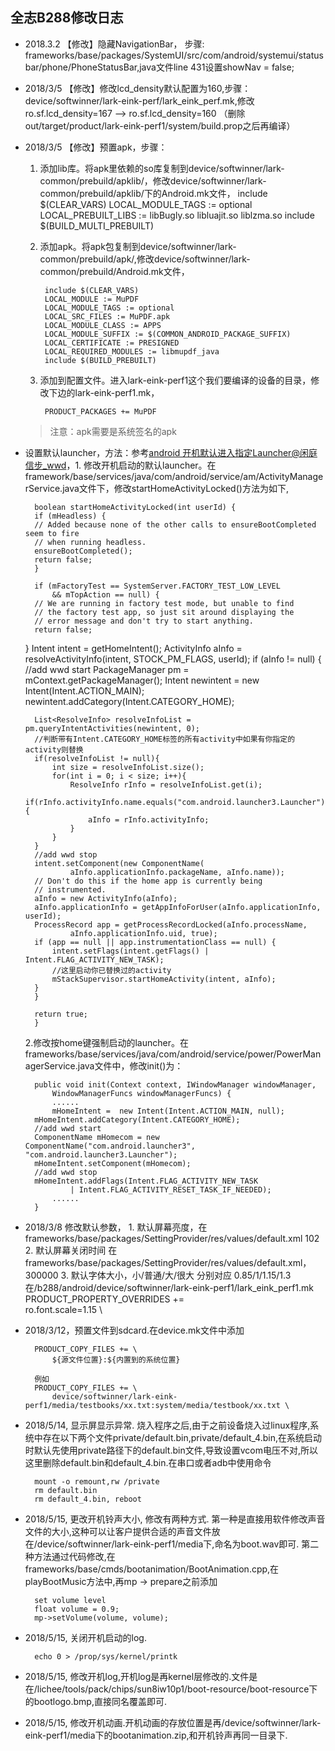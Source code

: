 ## 全志B288修改日志
- 2018.3.2 【修改】隐藏NavigationBar， 步骤: frameworks/base/packages/SystemUI/src/com/android/systemui/statusbar/phone/PhoneStatusBar,java文件line 431设置showNav = false;

- 2018/3/5 【修改】修改lcd_density默认配置为160,步骤：device/softwinner/lark-eink-perf/lark_eink_perf.mk,修改ro.sf.lcd_density=167 --> ro.sf.lcd_density=160 （删除out/target/product/lark-eink-perf1/system/build.prop之后再编译）
- 2018/3/5 【修改】预置apk，步骤：

    1. 添加lib库。将apk里依赖的so库复制到device/softwinner/lark-common/prebuild/apklib/，修改device/softwinner/lark-common/prebuild/apklib/下的Android.mk文件，
        	include $(CLEAR_VARS)
            LOCAL_MODULE_TAGS := optional
            LOCAL_PREBUILT_LIBS := libBugly.so libluajit.so liblzma.so
            include $(BUILD_MULTI_PREBUILT)
    	
    2. 添加apk。将apk包复制到device/softwinner/lark-common/prebuild/apk/,修改device/softwinner/lark-common/prebuild/Android.mk文件，
    
    		include $(CLEAR_VARS)
            LOCAL_MODULE := MuPDF
            LOCAL_MODULE_TAGS := optional
            LOCAL_SRC_FILES := MuPDF.apk
            LOCAL_MODULE_CLASS := APPS
            LOCAL_MODULE_SUFFIX := $(COMMON_ANDROID_PACKAGE_SUFFIX)
            LOCAL_CERTIFICATE := PRESIGNED
            LOCAL_REQUIRED_MODULES := libmupdf_java
            include $(BUILD_PREBUILT)

    3. 添加到配置文件。进入lark-eink-perf1这个我们要编译的设备的目录，修改下边的lark-eink-perf1.mk，
    
    		PRODUCT_PACKAGES += MuPDF
      
	> 注意：apk需要是系统签名的apk
- 设置默认launcher，方法：参考[android 开机默认进入指定Launcher@闲庭信步_wwd](http://blog.csdn.net/fireness/article/details/48177923)，1. 修改开机启动的默认launcher。在framework/base/services/java/com/android/service/am/ActivityManagerService.java文件下，修改startHomeActivityLocked()方法为如下,

		boolean startHomeActivityLocked(int userId) {
		if (mHeadless) {
		// Added because none of the other calls to ensureBootCompleted seem to fire
		// when running headless.
		ensureBootCompleted();
		return false;
		}

        if (mFactoryTest == SystemServer.FACTORY_TEST_LOW_LEVEL
			&& mTopAction == null) {
		// We are running in factory test mode, but unable to find
		// the factory test app, so just sit around displaying the
		// error message and don't try to start anything.
		return false;
	}
	Intent intent = getHomeIntent();
	ActivityInfo aInfo =
		resolveActivityInfo(intent, STOCK_PM_FLAGS, userId);
		if (aInfo != null) {
		//add wwd start
		PackageManager pm = mContext.getPackageManager();
		Intent newintent = new Intent(Intent.ACTION_MAIN);
		newintent.addCategory(Intent.CATEGORY_HOME);

		List<ResolveInfo> resolveInfoList = pm.queryIntentActivities(newintent, 0);
		//判断带有Intent.CATEGORY_HOME标签的所有activity中如果有你指定的activity则替换
		if(resolveInfoList != null){
			int size = resolveInfoList.size();
			for(int i = 0; i < size; i++){
				ResolveInfo rInfo = resolveInfoList.get(i);
				if(rInfo.activityInfo.name.equals("com.android.launcher3.Launcher")){
					aInfo = rInfo.activityInfo;
				}
			}
		}
		//add wwd stop
		intent.setComponent(new ComponentName(
				aInfo.applicationInfo.packageName, aInfo.name));
		// Don't do this if the home app is currently being
		// instrumented.
		aInfo = new ActivityInfo(aInfo);
		aInfo.applicationInfo = getAppInfoForUser(aInfo.applicationInfo, userId);
		ProcessRecord app = getProcessRecordLocked(aInfo.processName,
				aInfo.applicationInfo.uid, true);
		if (app == null || app.instrumentationClass == null) {
			intent.setFlags(intent.getFlags() | Intent.FLAG_ACTIVITY_NEW_TASK);
			//这里启动你已替换过的activity
			mStackSupervisor.startHomeActivity(intent, aInfo);
		}
		}

		return true;
		}
	2.修改按home键强制启动的launcher。在frameworks/base/services/java/com/android/service/power/PowerManagerService.java文件中，修改init()为：
		
        public void init(Context context, IWindowManager windowManager,
            WindowManagerFuncs windowManagerFuncs) {
            ......
            mHomeIntent =  new Intent(Intent.ACTION_MAIN, null);
        mHomeIntent.addCategory(Intent.CATEGORY_HOME);
        //add wwd start
        ComponentName mHomecom = new ComponentName("com.android.launcher3", "com.android.launcher3.Launcher"); 
        mHomeIntent.setComponent(mHomecom);
        //add wwd stop
        mHomeIntent.addFlags(Intent.FLAG_ACTIVITY_NEW_TASK
                | Intent.FLAG_ACTIVITY_RESET_TASK_IF_NEEDED);
            ......
		}

- 2018/3/8 修改默认参数，
		1. 默认屏幕亮度，在frameworks/base/packages/SettingProvider/res/values/default.xml
        	<!-- Default screen brightness, from 0 to 255.  102 is 40%. -->
    		<integer name="def_screen_brightness">102</integer>
		2. 默认屏幕关闭时间
			在frameworks/base/packages/SettingProvider/res/values/default.xml，
			<integer name="def_screen_off_timeout">300000</integer>
		3. 默认字体大小，小/普通/大/很大 分别对应 0.85/1/1.15/1.3
			在/b288/android/device/softwinner/lark-eink-perf1/lark_eink_perf1.mk
			PRODUCT_PROPERTY_OVERRIDES += \
			ro.font.scale=1.15 \            

- 2018/3/12，预置文件到sdcard.在device.mk文件中添加	

		PRODUCT_COPY_FILES += \
        	${源文件位置}:${内置到的系统位置}
            
        例如
        PRODUCT_COPY_FILES += \
        	device/softwinner/lark-eink-perf1/media/testbooks/xx.txt:system/media/testbook/xx.txt \
- 2018/5/14, 显示屏显示异常. 烧入程序之后,由于之前设备烧入过linux程序,系统中存在以下两个文件private/default.bin,private/default_4.bin,在系统启动时默认先使用private路径下的default.bin文件,导致设置vcom电压不对,所以这里删除default.bin和default_4.bin.在串口或者adb中使用命令 
	
    	mount -o remount,rw /private
        rm default.bin
        rm default_4.bin, reboot
- 2018/5/15, 更改开机铃声大小, 修改有两种方式. 第一种是直接用软件修改声音文件的大小,这种可以让客户提供合适的声音文件放在/device/softwinner/lark-eink-perf1/media下,命名为boot.wav即可. 第二种方法通过代码修改,在frameworks/base/cmds/bootanimation/BootAnimation.cpp,在playBootMusic方法中,再mp -> prepare之前添加

		set volume level
        float volume = 0.9;
        mp->setVolume(volume, volume);
- 2018/5/15, 关闭开机启动的log. 
	
    	echo 0 > /prop/sys/kernel/printk
        
- 2018/5/15, 修改开机log,开机log是再kernel层修改的.文件是在/lichee/tools/pack/chips/sun8iw10p1/boot-resource/boot-resource下的bootlogo.bmp,直接同名覆盖即可.
- 2018/5/15, 修改开机动画.开机动画的存放位置是再/device/softwinner/lark-eink-perf1/media下的bootanimation.zip,和开机铃声再同一目录下.

        
        
        
 
    

   
